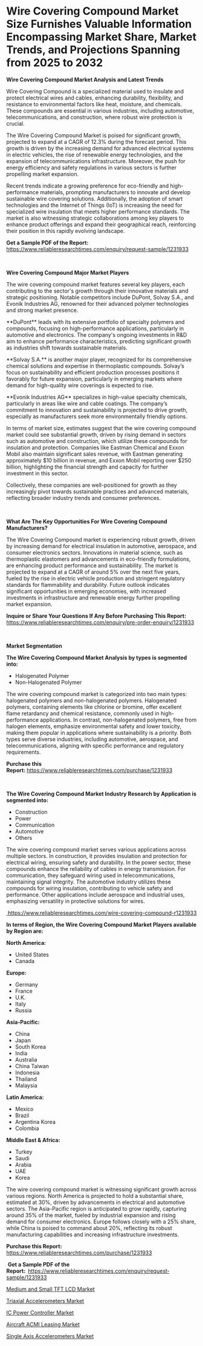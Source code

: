 <p><h1>Wire Covering Compound Market Size Furnishes Valuable Information Encompassing Market Share, Market Trends, and Projections Spanning from 2025 to 2032</h1></p><p><strong>Wire Covering Compound Market Analysis and Latest Trends</strong></p>
<p><p>Wire Covering Compound is a specialized material used to insulate and protect electrical wires and cables, enhancing durability, flexibility, and resistance to environmental factors like heat, moisture, and chemicals. These compounds are essential in various industries, including automotive, telecommunications, and construction, where robust wire protection is crucial.</p><p>The Wire Covering Compound Market is poised for significant growth, projected to expand at a CAGR of 12.3% during the forecast period. This growth is driven by the increasing demand for advanced electrical systems in electric vehicles, the rise of renewable energy technologies, and the expansion of telecommunications infrastructure. Moreover, the push for energy efficiency and safety regulations in various sectors is further propelling market expansion.</p><p>Recent trends indicate a growing preference for eco-friendly and high-performance materials, prompting manufacturers to innovate and develop sustainable wire covering solutions. Additionally, the adoption of smart technologies and the Internet of Things (IoT) is increasing the need for specialized wire insulation that meets higher performance standards. The market is also witnessing strategic collaborations among key players to enhance product offerings and expand their geographical reach, reinforcing their position in this rapidly evolving landscape.</p></p>
<p><strong>Get a Sample PDF of the Report:&nbsp;</strong> <a href="https://www.reliableresearchtimes.com/enquiry/request-sample/1231933?utm_campaign=2175&utm_medium=2&utm_source=Github&utm_content=ia&utm_term=02022025&utm_id=wire-covering-compound">https://www.reliableresearchtimes.com/enquiry/request-sample/1231933</a></p>
<p>&nbsp;</p>
<p><strong>Wire Covering Compound Major Market Players</strong></p>
<p><p>The wire covering compound market features several key players, each contributing to the sector's growth through their innovative materials and strategic positioning. Notable competitors include DuPont, Solvay S.A., and Evonik Industries AG, renowned for their advanced polymer technologies and strong market presence.</p><p>**DuPont** leads with its extensive portfolio of specialty polymers and compounds, focusing on high-performance applications, particularly in automotive and electronics. The company's ongoing investments in R&D aim to enhance performance characteristics, predicting significant growth as industries shift towards sustainable materials.</p><p>**Solvay S.A.** is another major player, recognized for its comprehensive chemical solutions and expertise in thermoplastic compounds. Solvay’s focus on sustainability and efficient production processes positions it favorably for future expansion, particularly in emerging markets where demand for high-quality wire coverings is expected to rise.</p><p>**Evonik Industries AG** specializes in high-value specialty chemicals, particularly in areas like wire and cable coatings. The company’s commitment to innovation and sustainability is projected to drive growth, especially as manufacturers seek more environmentally friendly options.</p><p>In terms of market size, estimates suggest that the wire covering compound market could see substantial growth, driven by rising demand in sectors such as automotive and construction, which utilize these compounds for insulation and protection. Companies like Eastman Chemical and Exxon Mobil also maintain significant sales revenue, with Eastman generating approximately $10 billion in revenue, and Exxon Mobil reporting over $250 billion, highlighting the financial strength and capacity for further investment in this sector.</p><p>Collectively, these companies are well-positioned for growth as they increasingly pivot towards sustainable practices and advanced materials, reflecting broader industry trends and consumer preferences.</p></p>
<p>&nbsp;</p>
<p><strong>What Are The Key Opportunities For Wire Covering Compound Manufacturers?</strong></p>
<p><p>The Wire Covering Compound market is experiencing robust growth, driven by increasing demand for electrical insulation in automotive, aerospace, and consumer electronics sectors. Innovations in material science, such as thermoplastic elastomers and advancements in eco-friendly formulations, are enhancing product performance and sustainability. The market is projected to expand at a CAGR of around 5% over the next five years, fueled by the rise in electric vehicle production and stringent regulatory standards for flammability and durability. Future outlook indicates significant opportunities in emerging economies, with increased investments in infrastructure and renewable energy further propelling market expansion.</p></p>
<p><strong>Inquire or Share Your Questions If Any Before Purchasing This Report:</strong> <a href="https://www.reliableresearchtimes.com/enquiry/pre-order-enquiry/1231933?utm_campaign=2175&utm_medium=2&utm_source=Github&utm_content=ia&utm_term=02022025&utm_id=wire-covering-compound">https://www.reliableresearchtimes.com/enquiry/pre-order-enquiry/1231933</a></p>
<p>&nbsp;</p>
<p><strong>Market Segmentation</strong></p>
<p><strong>The Wire Covering Compound Market Analysis by types is segmented into:</strong></p>
<p><ul><li>Halogenated Polymer</li><li>Non-Halogenated Polymer</li></ul></p>
<p><p>The wire covering compound market is categorized into two main types: halogenated polymers and non-halogenated polymers. Halogenated polymers, containing elements like chlorine or bromine, offer excellent flame retardancy and chemical resistance, commonly used in high-performance applications. In contrast, non-halogenated polymers, free from halogen elements, emphasize environmental safety and lower toxicity, making them popular in applications where sustainability is a priority. Both types serve diverse industries, including automotive, aerospace, and telecommunications, aligning with specific performance and regulatory requirements.</p></p>
<p><strong>Purchase this Report:&nbsp;</strong><a href="https://www.reliableresearchtimes.com/purchase/1231933?utm_campaign=2175&utm_medium=2&utm_source=Github&utm_content=ia&utm_term=02022025&utm_id=wire-covering-compound">https://www.reliableresearchtimes.com/purchase/1231933</a></p>
<p>&nbsp;</p>
<p><strong>The Wire Covering Compound Market Industry Research by Application is segmented into:</strong></p>
<p><ul><li>Construction</li><li>Power</li><li>Communication</li><li>Automotive</li><li>Others</li></ul></p>
<p><p>The wire covering compound market serves various applications across multiple sectors. In construction, it provides insulation and protection for electrical wiring, ensuring safety and durability. In the power sector, these compounds enhance the reliability of cables in energy transmission. For communication, they safeguard wiring used in telecommunications, maintaining signal integrity. The automotive industry utilizes these compounds for wiring insulation, contributing to vehicle safety and performance. Other applications include aerospace and industrial uses, emphasizing versatility in protective solutions for wires.</p></p>
<p><a href="https://www.reliableresearchtimes.com/wire-covering-compound-r1231933?utm_campaign=2175&utm_medium=2&utm_source=Github&utm_content=ia&utm_term=02022025&utm_id=wire-covering-compound">&nbsp;https://www.reliableresearchtimes.com/wire-covering-compound-r1231933</a></p>
<p><strong>In terms of Region, the Wire Covering Compound Market Players available by Region are:</strong></p>
<p>
    <p> <strong> North America: </strong>
        <ul>
            <li>United States</li>
            <li>Canada</li>
        </ul>
        </p> 
    <p> <strong> Europe: </strong>
        <ul>
            <li>Germany</li>
            <li>France</li>
            <li>U.K.</li>
            <li>Italy</li>
            <li>Russia</li>
        </ul>
        </p> 
    <p> <strong> Asia-Pacific: </strong>
        <ul>
            <li>China</li>
            <li>Japan</li>
            <li>South Korea</li>
            <li>India</li>
            <li>Australia</li>
            <li>China Taiwan</li>
            <li>Indonesia</li>
            <li>Thailand</li>
            <li>Malaysia</li>
        </ul>
        </p> 
    <p> <strong> Latin America: </strong>
        <ul>
            <li>Mexico</li>
            <li>Brazil</li>
            <li>Argentina Korea</li>
            <li>Colombia</li>
        </ul>
        </p> 
    <p> <strong> Middle East & Africa: </strong>
        <ul>
            <li>Turkey</li>
            <li>Saudi</li>
            <li>Arabia</li>
            <li>UAE</li>
            <li>Korea</li>
        </ul>
    </p>
    </p>
<p><p>The wire covering compound market is witnessing significant growth across various regions. North America is projected to hold a substantial share, estimated at 30%, driven by advancements in electrical and automotive sectors. The Asia-Pacific region is anticipated to grow rapidly, capturing around 35% of the market, fueled by industrial expansion and rising demand for consumer electronics. Europe follows closely with a 25% share, while China is poised to command about 20%, reflecting its robust manufacturing capabilities and increasing infrastructure investments.</p></p>
<p><strong>Purchase this Report: </strong><a href="https://www.reliableresearchtimes.com/purchase/1231933?utm_campaign=2175&utm_medium=2&utm_source=Github&utm_content=ia&utm_term=02022025&utm_id=wire-covering-compound">https://www.reliableresearchtimes.com/purchase/1231933</a></p>
<p>&nbsp;<strong>Get a Sample PDF of the Report:&nbsp;&nbsp;</strong><a href="https://www.reliableresearchtimes.com/enquiry/request-sample/1231933?utm_campaign=2175&utm_medium=2&utm_source=Github&utm_content=ia&utm_term=02022025&utm_id=wire-covering-compound">https://www.reliableresearchtimes.com/enquiry/request-sample/1231933</a></p>
<p><strong></strong></p>
<p><p><a href="https://www.linkedin.com/pulse/medium-small-tft-lcd-markets-path-8-cagr-2025-2032-whats-driving-k3m5e?utm_campaign=2175&utm_medium=2&utm_source=Github&utm_content=ia&utm_term=02022025&utm_id=wire-covering-compound">Medium and Small TFT LCD Market</a></p><p><a href="https://www.linkedin.com/pulse/triaxial-accelerometers-market-scope-shows-upward-growth-xuhue?utm_campaign=2175&utm_medium=2&utm_source=Github&utm_content=ia&utm_term=02022025&utm_id=wire-covering-compound">Triaxial Accelerometers Market</a></p><p><a href="https://www.linkedin.com/pulse/in-depth-analysis-ic-power-controller-market-dynamics-key-trends-o63pe?utm_campaign=2175&utm_medium=2&utm_source=Github&utm_content=ia&utm_term=02022025&utm_id=wire-covering-compound">IC Power Controller Market</a></p><p><a href="https://www.linkedin.com/pulse/aircraft-acmi-leasing-market-characterized-rapid-growth-lcxze?utm_campaign=2175&utm_medium=2&utm_source=Github&utm_content=ia&utm_term=02022025&utm_id=wire-covering-compound">Aircraft ACMI Leasing Market</a></p><p><a href="https://www.linkedin.com/pulse/industry-breakdown-single-axis-accelerometers-market-size-stsme?utm_campaign=2175&utm_medium=2&utm_source=Github&utm_content=ia&utm_term=02022025&utm_id=wire-covering-compound">Single Axis Accelerometers Market</a></p></p>